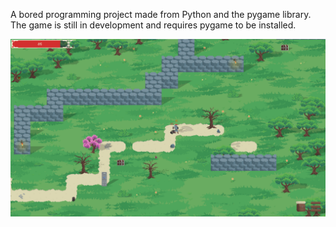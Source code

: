 A bored programming project made from Python and the pygame library. The game is still in development and requires pygame to be installed.

![Game Screenshot](https://github.com/KevinZhang2135/Novorus/blob/main/game_screenshot.png?raw=true)
